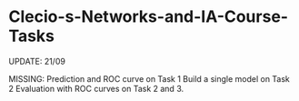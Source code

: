 # Clecio-s-Networks-and-IA-Course-Tasks

UPDATE: 21/09

MISSING:
Prediction and ROC curve on Task 1
Build a single model on Task 2
Evaluation with ROC curves on Task 2 and 3.
